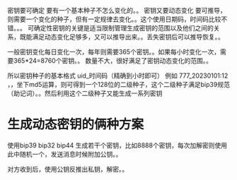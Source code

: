 

密钥要可确定  要有一个基本种子不怎么变化的。。
密钥又要动态变化 要可推导，则需要一个变化的种子，但有一定规律去变化。。这个使用日期码，时间码比较不错。。。
可确定性密钥的关键是适当限制管理生成密钥的范围以及他们之间的关系，既能满足动态变化足够多，又可以推导出来。。丢失密钥后可以推导恢复。。


一般密钥变化每日变化一次，每年则需要365个密钥。。如果每小时变化一次，需要365*24=8760个密钥。。
数量不大，很好满足了密钥动态变化的范围。。


所以密钥种子的基本格式   uid_时间码（精确到小时即可）
例如   777_20230101:12   ，，坐下md5运算，则可得到一个128位的二级种子，这个二级种子满足bip39规范（助记词）。。然后利用这个二级种子又能生成一系列密钥


# 生成动态密钥的俩种方案

使用bip39 bip32 bip44 生成若干个密钥，比如8888个密钥，每次加解密则使用此中随机一个，发送消息时候附加公钥。。

对方收到后，使用公钥反推出私钥，解密。。

